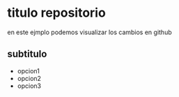 # titulo repositorio
en este ejmplo podemos visualizar los cambios en github
## subtitulo
* opcion1
* opcion2
* opcion3

